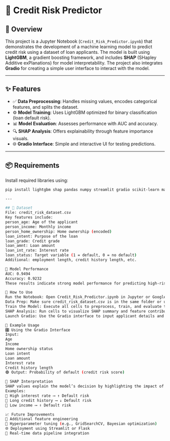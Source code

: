 # 💼 Credit Risk Predictor

## 📌 Overview

This project is a Jupyter Notebook (`Credit_Risk_Predictor.ipynb`) that demonstrates the development of a machine learning model to predict credit risk using a dataset of loan applicants. The model is built using **LightGBM**, a gradient boosting framework, and includes **SHAP** (SHapley Additive exPlanations) for model interpretability. The project also integrates **Gradio** for creating a simple user interface to interact with the model.

---

## ✨ Features

- ✅ **Data Preprocessing**: Handles missing values, encodes categorical features, and splits the dataset.
- ⚙️ **Model Training**: Uses LightGBM optimized for binary classification (loan default risk).
- 📊 **Model Evaluation**: Assesses performance with AUC and accuracy.
- 🔍 **SHAP Analysis**: Offers explainability through feature importance visuals.
- 🌐 **Gradio Interface**: Simple and interactive UI for testing predictions.

---

## 📦 Requirements

Install required libraries using:

```bash
pip install lightgbm shap pandas numpy streamlit gradio scikit-learn matplotlib

---

## 📂 Dataset
File: credit_risk_dataset.csv
Key features include:
person_age: Age of the applicant
person_income: Monthly income
person_home_ownership: Home ownership (encoded)
loan_intent: Purpose of the loan
loan_grade: Credit grade
loan_amnt: Loan amount
loan_int_rate: Interest rate
loan_status: Target variable (1 = default, 0 = no default)
Additional: employment length, credit history length, etc.

🧠 Model Performance
AUC: 0.9494
Accuracy: 0.9232
These results indicate strong model performance for predicting high-risk applicants.

🚀 How to Use
Run the Notebook: Open Credit_Risk_Predictor.ipynb in Jupyter or Google Colab.
Data Prep: Make sure credit_risk_dataset.csv is in the same folder or update the path.
Train the Model: Execute all cells to preprocess, train, and evaluate the model.
SHAP Analysis: Run cells to visualize SHAP summary and feature contributions.
Launch Gradio: Use the Gradio interface to input applicant details and get predictions.

🧪 Example Usage
🎛️ Using the Gradio Interface
Input:
Age
Income
Home ownership status
Loan intent
Loan amount
Interest rate
Credit history length
🟢 Output: Probability of default (credit risk score)

🔎 SHAP Interpretation
SHAP values explain the model’s decision by highlighting the impact of each feature.
Examples:
🔺 High interest rate ⟶ ↑ Default risk
🔻 Long credit history ⟶ ↓ Default risk
🔺 Low income ⟶ ↑ Default risk

📈 Future Improvements
🔬 Additional feature engineering
🎯 Hyperparameter tuning (e.g., GridSearchCV, Bayesian optimization)
🌐 Deployment using Streamlit or Flask
📡 Real-time data pipeline integration
